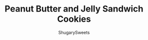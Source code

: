 ---
layout: ../../layouts/MarkdownPostLayout.astro
title: Peanut Butter and Jelly Sandwich Cookies
author: ShugarySweets
pubDate: 2019-01-15
description: "These gorgeous Peanut Butter and Jelly Sandwich Cookies are made with 4 simple ingredients. Sweet strawberry preserves are layered between chewy peanut butter cookies for a treat grown ups love as much as kids!"
image_url: https://www.shugarysweets.com/wp-content/uploads/2015/07/peanut-butter-jelly-cookies-facebook.jpg
tags: ["Cookies","American"]
calories: 166
protein: 4
carbohydrates: 21
fats: 8
fiber: 1
ingredients: ["1 cup creamy peanut butter","1 cup granulated sugar","1 large egg","1/3 cup strawberry preserves"]
serves: 16
time: "17 minutes"
prepTime: "5 minutes"
instructions: ["Preheat oven to 350 degree F. Line a cookie sheet with parchment paper.","In a mixing bowl, combine peanut butter, sugar and egg. Mix until well combined. Scoop into 1 Tbsp balls and drop onto cookie sheet.","Using the tines of a fork, flatten cookie dough with criss-cross of fork tines.","Bake for 10-12 minutes, until lightly browned. Allow to cool completely. Pair the cookies in similar size/shape. Spoon a small dollop of strawberry fruit spread between cookies. Press together lightly and enjoy!"]
nutrition: ["166 calories","21 grams carbohydrates","12 milligrams cholesterol","8 grams fat","1 grams fiber","4 grams protein","2 grams saturated fat","83 milligrams sodium","17 grams sugar","0 grams trans fat","5 grams unsaturated fat"]
---